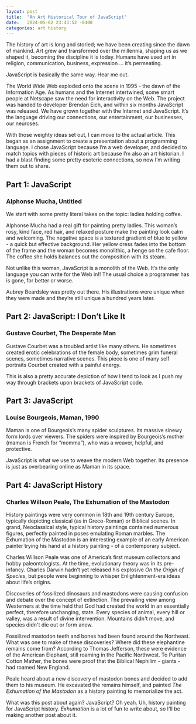 ```yaml
---
layout: post
title:  "An Art Historical Tour of JavaScript"
date:   2024-05-02 23:43:52 -0400
categories: art history
---
```

The history of art is long and storied; we have been creating since the dawn of mankind. Art grew and transformed over the millennia, shaping us as we shaped it, becoming the discipline it is today. Humans have used art in religion, communication, business, expression … it’s permeating.

JavaScript is basically the same way. Hear me out.

The World Wide Web exploded onto the scene in 1995 - the dawn of the Information Age. As humans and the Internet intertwined, some smart people at Netscape saw the need for interactivity on the Web. The project was handed to developer Brendan Eich, and within six months JavaScript was released. We have grown together with the Internet and JavaScript. It’s the language driving our connections, our entertainment, our businesses, our neuroses.

With those weighty ideas set out, I can move to the actual article. This began as an assignment to create a presentation about a programming language. I chose JavaScript because I’m a web developer, and decided to match topics with pieces of historic art because I’m also an art historian. I had a blast finding some pretty esoteric connections, so now I’m writing them out to share.

<!--more-->

## Part 1: JavaScript
### Alphonse Mucha, Untitled

We start with some pretty literal takes on the topic: ladies holding coffee.

Alphonse Mucha had a real gift for painting pretty ladies. This woman’s rosy, kind face, red hair, and relaxed posture make the painting look calm and welcoming. The negative space is a textured gradient of blue to yellow - a quick but effective background. Her yellow dress fades into the bottom of the frame and the woman becomes monolithic, a henge on the cafe floor. The coffee she holds balances out the composition with its steam.

Not unlike this woman, JavaScript is a monolith of the Web. It’s the only language you can write for the Web in!! The usual choice a programmer has is gone, for better or worse. 

Aubrey Beardsley was pretty out there. His illustrations were unique when they were made and they’re still unique a hundred years later.


## Part 2: JavaScript: I Don’t Like It
### Gustave Courbet, The Desperate Man

Gustave Courbet was a troubled artist like many others. He sometimes created erotic celebrations of the female body, sometimes grim funeral scenes, sometimes narrative scenes. This piece is one of many self portraits Courbet created with a painful energy.

This is also a pretty accurate depiction of how I tend to look as I push my way through brackets upon brackets of JavaScript code.

## Part 3: JavaScript
### Louise Bourgeois, Maman, 1990

Maman is one of Bourgeois’s many spider sculptures. Its massive sinewy form lords over viewers. The spiders were inspired by Bourgeois’s mother (maman is French for “momma”), who was a weaver, helpful, and protective.

JavaScript is what we use to weave the modern Web together. Its presence is just as overbearing online as Maman in its space.

## Part 4: JavaScript History
### Charles Willson Peale, The Exhumation of the Mastodon

History paintings were very common in 18th and 19th century Europe, typically depicting classical (as in Greco-Roman) or Biblical scenes. In grand, Neoclassical style, typical history paintings contained numerous figures, perfectly painted in poses emulating Roman marbles. The Exhumation of the Mastodon is an interesting example of an early American painter trying his hand at a history painting - of a contemporary subject.

Charles Willson Peale was one of America’s first museum collectors and hobby paleontologists. At the time, evolutionary theory was in its pre-infancy. Charles Darwin hadn’t yet released his explosive *On the Origin of Species*, but people were beginning to whisper Enlightenment-era ideas about life’s origins. 

Discoveries of fossilized dinosaurs and mastodons were causing confusion and debate over the concept of extinction. The prevailing view among Westerners at the time held that God had created the world in an essentially perfect, therefore unchanging, state. Every species of animal, every hill or valley, was a result of divine intervention. Mountains didn't move, and species didn't die out or form anew. 

Fossilized mastodon teeth and bones had been found around the Northeast. What was one to make of these discoveries? Where did these elephantine remains come from? According to Thomas Jefferson, these were evidence of the American Elephant, still roaming in the Pacific Northwest. To Puritan Cotton Mather, the bones were proof that the Biblical Nephilim - giants - had roamed New England.

Peale heard about a new discovery of mastodon bones and decided to add them to his museum. He excavated the remains himself, and painted *The Exhumation of the Mastodon* as a history painting to memorialize the act.

What was this post about again? JavaScript? Oh yeah. Uh, history painting for JavaScript history. *Exhumation* is a lot of fun to write about, so I'll be making another post about it.




